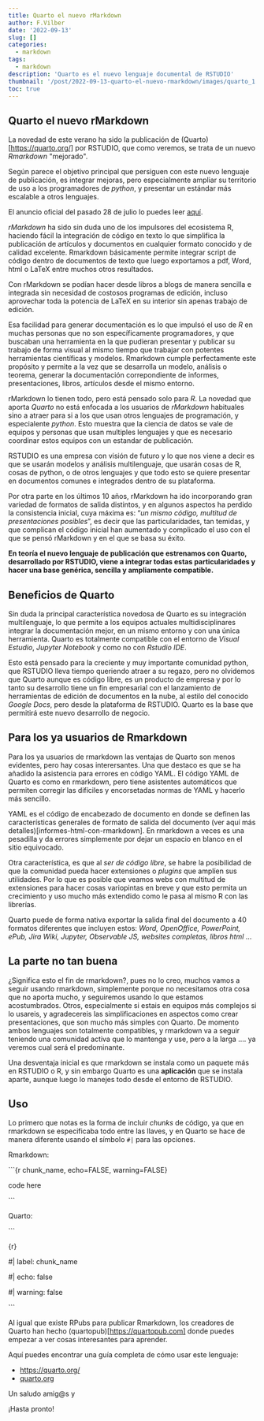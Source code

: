 ```yaml
---
title: Quarto el nuevo rMarkdown
author: F.Vilber
date: '2022-09-13'
slug: []
categories:
  - markdown
tags:
  - markdown
description: 'Quarto es el nuevo lenguaje documental de RSTUDIO'
thumbnail: '/post/2022-09-13-quarto-el-nuevo-rmarkdown/images/quarto_1.jpg'
toc: true
---
```


## Quarto el nuevo rMarkdown

La novedad de este verano ha sido la publicación de (Quarto)[https://quarto.org/] por RSTUDIO, que como veremos, se trata de un nuevo *Rmarkdown* "mejorado".

Según parece el objetivo principal que persiguen con este nuevo lenguaje de publicación, es integrar mejoras, pero especialmente ampliar su territorio de uso a los programadores de *python*, y presentar un estándar más escalable a otros lenguajes.

El anuncio oficial del pasado 28 de julio lo puedes leer [aquí](https://www.rstudio.com/blog/announcing-quarto-a-new-scientific-and-technical-publishing-system/).

*rMarkdown* ha sido sin duda uno de los impulsores del ecosistema R, haciendo fácil la integración de código en texto lo que simplifica la publicación de artículos y documentos en cualquier formato conocido y de calidad excelente. Rmarkdown básicamente permite integrar script de código dentro de documentos de texto que luego exportamos a pdf, Word, html o LaTeX entre muchos otros resultados.

Con rMarkdown se podían hacer desde libros a blogs de manera sencilla e integrada sin necesidad de costosos programas de edición, incluso aprovechar toda la potencia de LaTeX en su interior sin apenas trabajo de edición.

Esa facilidad para generar documentación es lo que impulsó el uso de *R* en muchas personas que no son específicamente programadores, y que buscaban una herramienta en la que pudieran presentar y publicar su trabajo de forma visual al mismo tiempo que trabajar con potentes herramientas científicas y modelos. Rmarkdown cumple perfectamente este propósito y permite a la vez que se desarrolla un modelo, análisis o teorema, generar la documentación correpondiente de informes, presentaciones, libros, artículos desde el mismo entorno.

rMarkdown lo tienen todo, pero está pensado solo para *R*. La novedad que aporta *Quarto* no está enfocada a los usuarios de *rMarkdown* habituales sino a atraer para si a los que usan otros lenguajes de programación, y especialente *python*. Esto muestra que la ciencia de datos se vale de equipos y personas que usan multiples lenguajes y que es necesario coordinar estos equipos con un estandar de publicación.

RSTUDIO es una empresa con visión de futuro y lo que nos viene a decir es que se usarán modelos y análisis multilenguaje, que usarán cosas de R, cosas de python, o de otros lenguajes y que todo esto se quiere presentar en documentos comunes e integrados dentro de su plataforma.

Por otra parte en los últimos 10 años, rMarkdown ha ido incorporando gran variedad de formatos de salida distintos, y en algunos aspectos ha perdido la consistencia inicial, cuya máxima es: “*un mismo código, multitud de presentaciones posibles*”, es decir que las particularidades, tan temidas, y que complican el código inicial han aumentado y complicado el uso con el que se pensó rMarkdown y en el que se basa su éxito.

**En teoría el nuevo lenguaje de publicación que estrenamos con Quarto, desarrollado por RSTUDIO, viene a integrar todas estas particularidades y hacer una base genérica, sencilla y ampliamente compatible.**

## Beneficios de Quarto

Sin duda la principal característica novedosa de Quarto es su integración multilenguaje, lo que permite a los equipos actuales multidisciplinares integrar la documentación mejor, en un mismo entorno y con una única herramienta. Quarto es totalmente compatible con el entorno de *Visual Estudio*, *Jupyter Notebook* y como no con *Rstudio IDE*.

Esto está pensado para la creciente y muy importante comunidad python, que RSTUDIO lleva tiempo queriendo atraer a su regazo, pero no olvidemos que Quarto aunque es código libre, es un producto de empresa y por lo tanto su desarrollo tiene un fin empresarial con el lanzamiento de herramientas de edición de documentos en la nube, al estilo del conocido *Google Docs*, pero desde la plataforma de RSTUDIO.
Quarto es la base que permitirá este nuevo desarrollo de negocio. 

## Para los ya usuarios de Rmarkdown

Para los ya usuarios de rmarkdown las ventajas de Quarto son menos evidentes, pero hay cosas interersantes. Una que destaco es que se ha añadido la asistencia para errores en código YAML. El código YAML de Quarto es como en rmarkdown, pero tiene asistentes automáticos que permiten corregir las difíciles y encorsetadas normas de YAML y hacerlo más sencillo.

YAML es el código de encabezado de documento en donde se definen las características generales de formato de salida del documento (ver aquí más detalles)[informes-html-con-rmarkdown]. En rmarkdown a veces es una pesadilla y da errores simplemente por dejar un espacio en blanco en el sitio equivocado.

Otra característica, es que al _ser de código libre_, se habre la posibilidad de que la comunidad pueda hacer extensiones o *plugins* que amplíen sus utilidades. Por lo que es posible que veamos webs con multitud de extensiones para hacer cosas variopintas en breve y que esto permita un crecimiento y uso mucho más extendido como le pasa al mismo R con las librerías.

Quarto puede de forma nativa exportar la salida final del documento a 40 formatos diferentes que incluyen estos: *Word, OpenOffice, PowerPoint, ePub, Jira Wiki, Jupyter, Observable JS, websites completas, libros html* …

## La parte no tan buena

¿Significa esto el fin de rmarkdown?, pues no lo creo, muchos vamos a seguir usando rmarkdown, simplemente porque no necesitamos otra cosa que no aporta mucho, y seguiremos usando lo que estamos acostumbrados. Otros, especialmente si estais en equipos más complejos si lo usareis, y agradecereis las simplificaciones en aspectos como crear presentaciones, que son mucho más simples con Quarto.
De momento ambos lenguajes son totalmente compatibles, y rmarkdown va a seguir teniendo una comunidad activa que lo mantenga y use, pero a la larga .... ya veremos cual será el predominante.

Una desventaja inicial es que rmarkdown se instala como un paquete más en RSTUDIO o R, y sin embargo Quarto es una **aplicación** que se instala aparte, aunque luego lo manejes todo desde el entorno de RSTUDIO.

## Uso
Lo primero que notas es la forma de incluir *chunks* de código, ya que en rmarkdown se especificaba todo entre las llaves, y en Quarto se hace de manera diferente usando el símbolo `#|` para las opciones.

Rmarkdown:


\`\`\`{r chunk_name, echo=FALSE, warning=FALSE}

code here

\`\`\`


Quarto:

\`\`\`

{r}

#| label: chunk_name

#| echo: false 

#| warning: false

\`\`\`

Al igual que existe RPubs para publicar Rmarkdown, los creadores de Quarto han hecho  (quartopub)[https://quartopub.com] donde puedes empezar a ver cosas interesantes para aprender.

Aquí puedes encontrar una guía completa de cómo usar este lenguaje:
 
 * https://quarto.org/
 * <a href="https://quarto.org/"
target="_blank" rel="noopener">
<span>quarto.org</span></a>
 
Un saludo amig@s y

¡Hasta pronto!





